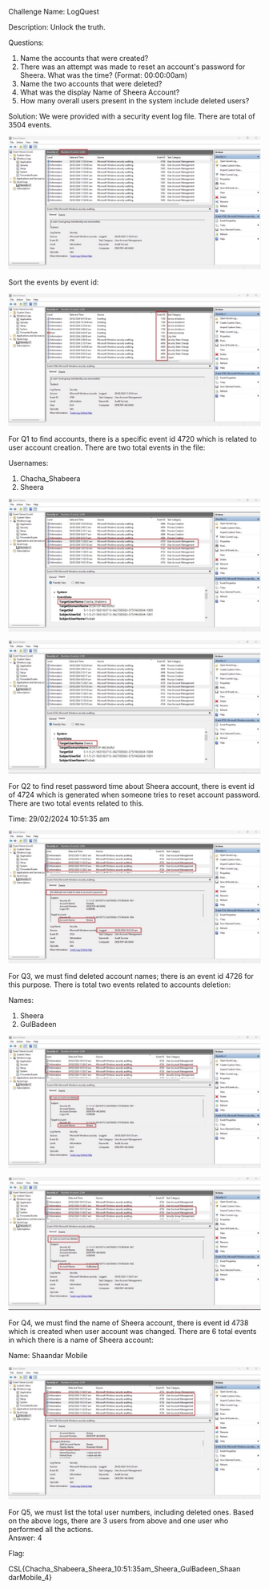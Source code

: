 ﻿Challenge Name: LogQuest 

Description: 
Unlock the truth. 

Questions: 
1. Name the accounts that were created? 
1. There was an attempt was made to reset an account's password for Sheera. What was the time? (Format: 00:00:00am) 
1. Name the two accounts that were deleted? 
1. What was the display Name of Sheera Account? 
1. How many overall users present in the system include deleted users? 

Solution:
We were provided with a security event log file. There are total of 3504 events. 

![](001.jpeg)

Sort the events by event id: 

![](002.jpeg)

For Q1 to find accounts, there is a specific event id 4720 which is related to user account creation. There are two total events in the file: 

Usernames:  

1. Chacha\_Shabeera 
1. Sheera 

![](003.jpeg)

![](004.jpeg)

For Q2 to find reset password time about Sheera account, there is event id of 4724 which is generated when someone tries to reset account password. There are two total events related to this.  

Time: 29/02/2024 10:51:35 am 

![](005.jpeg)

For Q3, we must find deleted account names; there is an event id 4726 for this purpose. There is total two events related to accounts deletion: 

Names: 

1. Sheera 
1. GulBadeen 

![](006.jpeg)

![](007.jpeg)

For Q4, we must find the name of Sheera account, there is event id 4738 which is created when user account was changed. There are 6 total events in which there is a name of Sheera account: 

Name: Shaandar Mobile 

![](008.jpeg)

For Q5, we must list the total user numbers, including deleted ones. Based on the above logs, there are 3 users from above and one user who performed all the actions.  
Answer: 4 

Flag:

CSL{Chacha\_Shabeera\_Sheera\_10:51:35am\_Sheera\_GulBadeen\_Shaan darMobile\_4} 
